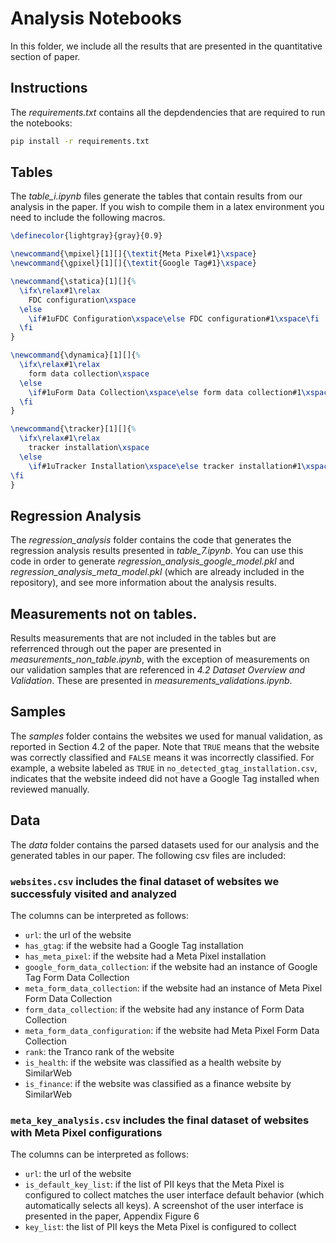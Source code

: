 # Analysis Notebooks

In this folder, we include all the results that are presented in the quantitative section of paper.

## Instructions

The *requirements.txt* contains all the depdendencies that are required to run the notebooks:

```bash
pip install -r requirements.txt
```

## Tables

The *table_i.ipynb* files generate the tables that contain results from our analysis in the paper. If you wish to compile them in a latex environment you need to include the following macros.

```latex
\definecolor{lightgray}{gray}{0.9}

\newcommand{\mpixel}[1][]{\textit{Meta Pixel#1}\xspace}
\newcommand{\gpixel}[1][]{\textit{Google Tag#1}\xspace}

\newcommand{\statica}[1][]{%
  \ifx\relax#1\relax
    FDC configuration\xspace
  \else
    \if#1uFDC Configuration\xspace\else FDC configuration#1\xspace\fi
  \fi
}

\newcommand{\dynamica}[1][]{%
  \ifx\relax#1\relax
    form data collection\xspace
  \else
    \if#1uForm Data Collection\xspace\else form data collection#1\xspace\fi
  \fi
}

\newcommand{\tracker}[1][]{%
  \ifx\relax#1\relax
    tracker installation\xspace
  \else
    \if#1uTracker Installation\xspace\else tracker installation#1\xspace\fi
\fi
}
```

## Regression Analysis

The *regression_analysis* folder contains the code that generates the regression analysis results presented in *table_7.ipynb*. You can use this code in order to generate *regression_analysis_google_model.pkl* and *regression_analysis_meta_model.pkl* (which are already included in the repository), and see more information about the analysis results.

## Measurements not on tables.

Results measurements that are not included in the tables but are referrenced through out the paper are presented in *measurements_non_table.ipynb*, with the exception of measurements on our validation samples that are referenced in *4.2 Dataset Overview and Validation*. These are presented in *measurements_validations.ipynb*.

## Samples
The *samples* folder contains the websites we used for manual validation, as reported in Section 4.2 of the paper. Note that `TRUE` means that the website was correctly classified and `FALSE` means it was incorrectly classified. For example, a website labeled as `TRUE` in `no_detected_gtag_installation.csv`, indicates that the website indeed did not have a Google Tag installed when reviewed manually.

## Data
The *data* folder contains the parsed datasets used for our analysis and the generated tables in our paper. The following csv files are included:

### `websites.csv` includes the final dataset of websites we successfuly visited and analyzed
The columns can be interpreted as follows:
- `url`: the url of the website
- `has_gtag`: if the website had a Google Tag installation
- `has_meta_pixel`: if the website had a Meta Pixel installation
- `google_form_data_collection`: if the website had an instance of Google Tag Form Data Collection
- `meta_form_data_collection`: if the website had an instance of Meta Pixel Form Data Collection
- `form_data_collection`: if the website had any instance of Form Data Collection
- `meta_form_data_configuration`: if the website had Meta Pixel Form Data Collection
- `rank`: the Tranco rank of the website
- `is_health`: if the website was classified as a health website by SimilarWeb
- `is_finance`: if the website was classified as a finance website by SimilarWeb

### `meta_key_analysis.csv` includes the final dataset of websites with Meta Pixel configurations
The columns can be interpreted as follows:
- `url`: the url of the website
- `is_default_key_list`: if the list of PII keys that the Meta Pixel is configured to collect matches the user interface default behavior (which automatically selects all keys). A screenshot of the user interface is presented in the paper, Appendix Figure 6
- `key_list`: the list of PII keys the Meta Pixel is configured to collect